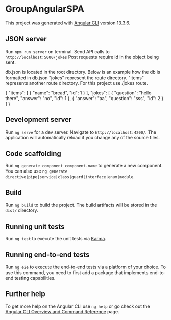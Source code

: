 # GroupAngularSPA

This project was generated with [Angular CLI](https://github.com/angular/angular-cli) version 13.3.6.

## JSON server

Run `npm run server` on terminal. 
Send API calls to `http://localhost:5000/jokes` 
Post requests require id in the object being sent. 

db.json is located in the root directory. 
Below is an example how the db is formatted in db.json
"jokes" represent the route directory. "items" represents another route directory. For this project
use /jokes route. 

{
  "items": [
      {
        "name": "bread",
        "id": 1
        }
  ], 
  "jokes": [
    {
      "question": "hello there",
      "answer": "no",
      "id": 1
    },
    {
      "answer": "aa",
      "question": "sss",
      "id": 2
    }
  ]
}

## Development server

Run `ng serve` for a dev server. Navigate to `http://localhost:4200/`. The application will automatically reload if you change any of the source files.

## Code scaffolding

Run `ng generate component component-name` to generate a new component. You can also use `ng generate directive|pipe|service|class|guard|interface|enum|module`.

## Build

Run `ng build` to build the project. The build artifacts will be stored in the `dist/` directory.

## Running unit tests

Run `ng test` to execute the unit tests via [Karma](https://karma-runner.github.io).

## Running end-to-end tests

Run `ng e2e` to execute the end-to-end tests via a platform of your choice. To use this command, you need to first add a package that implements end-to-end testing capabilities.

## Further help

To get more help on the Angular CLI use `ng help` or go check out the [Angular CLI Overview and Command Reference](https://angular.io/cli) page.
